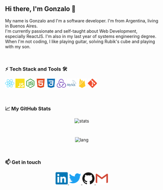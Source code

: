 ## Hi there, I'm Gonzalo 👋

My name is Gonzalo and I'm a software developer. I'm from Argentina, living in Buenos Aires. 
<br />
I'm currently passionate and self-taught about Web Development, especially ReactJS. I'm also in my last year of systems engineering degree.
<br />
When I'm not coding, I like playing guitar, solving Rubik's cube and playing with my son.

<br />

### ⚡ Tech Stack and Tools 🛠 

<code><img height="30" src="https://raw.githubusercontent.com/gonzs/gonzs/main/assets/react.svg"/></code>
<code><img height="30" src="https://raw.githubusercontent.com/gonzs/gonzs/main/assets/javascript.svg"/></code>
<code><img height="30" src="https://raw.githubusercontent.com/gonzs/gonzs/main/assets/node-dot-js.svg"/></code>
<code><img height="30" src="https://raw.githubusercontent.com/gonzs/gonzs/main/assets/html5.svg"/></code>
<code><img height="30" src="https://raw.githubusercontent.com/gonzs/gonzs/main/assets/css3.svg"/></code>
<code><img height="30" src="https://raw.githubusercontent.com/gonzs/gonzs/main/assets/redux.svg"/></code>
<code><img height="30" src="https://raw.githubusercontent.com/gonzs/gonzs/main/assets/mysql.svg"/></code>
<code><img height="30" src="https://raw.githubusercontent.com/gonzs/gonzs/main/assets/firebase.svg"/></code>
<code><img height="30" src="https://raw.githubusercontent.com/gonzs/gonzs/main/assets/git.svg"/></code>

<br />

### 📈 My GitHub Stats 

<p align="center">
  <img src="https://github-readme-stats.vercel.app/api?username=gonzs&show_icons=true&theme=blue-green&custom_title=Gonzalo's GitHub Stats" alt="stats"/>
</p>
<br />
<p align="center"> 
  <img src="https://github-readme-stats.vercel.app/api/top-langs/?username=gonzs&layout=compact&theme=blue-green" alt="lang"/>
</p>

<br />

### 📫 Get in touch

<p  align="center">
  <a href= "https://in.linkedin.com/in/gonzalosisnero">
    <img height="40" src="https://raw.githubusercontent.com/gonzs/gonzs/main/assets/linkedin.svg"/>
  </a>
  <a href= "https://twitter.com/gonzsisnro">
    <img height="40" src="https://raw.githubusercontent.com/gonzs/gonzs/main/assets/twitter.svg"/>
  </a>
  <a href= "https://github.com/gonzs">
    <img height="40" src="https://raw.githubusercontent.com/gonzs/gonzs/main/assets/github.svg"/>
  </a>
  <a href= "mailto:gonzalosisnero@gmail.com">
    <img height="40" src="https://raw.githubusercontent.com/gonzs/gonzs/main/assets/gmail.svg"/>
  </a>
</p>

<br />
